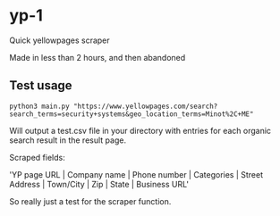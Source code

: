 # yp-1
Quick yellowpages scraper

Made in less than 2 hours, and then abandoned 

## Test usage 
~~~~
python3 main.py "https://www.yellowpages.com/search?search_terms=security+systems&geo_location_terms=Minot%2C+ME"
~~~~
Will output a test.csv file in your directory with entries for each organic search result in the result page.

Scraped fields: 

'YP page URL | Company name | Phone number | Categories | Street Address | Town/City | Zip | State | Business URL' 


So really just a test for the scraper function. 
